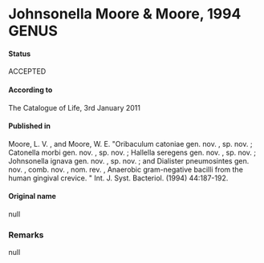 # Johnsonella Moore & Moore, 1994 GENUS

#### Status
ACCEPTED

#### According to
The Catalogue of Life, 3rd January 2011

#### Published in
Moore, L. V. , and Moore, W. E. "Oribaculum catoniae gen. nov. , sp. nov. ; Catonella morbi gen. nov. , sp. nov. ; Hallella seregens gen. nov. , sp. nov. ; Johnsonella ignava gen. nov. , sp. nov. ; and Dialister pneumosintes gen. nov. , comb. nov. , nom. rev. , Anaerobic gram-negative bacilli from the human gingival crevice. " Int. J. Syst. Bacteriol. (1994) 44:187-192.

#### Original name
null

### Remarks
null